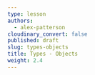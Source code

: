 ```yaml
---
type: lesson
authors:
  - alex-patterson
cloudinary_convert: false
published: draft
slug: types-objects
title: Types - Objects
weight: 2.4
---
```

